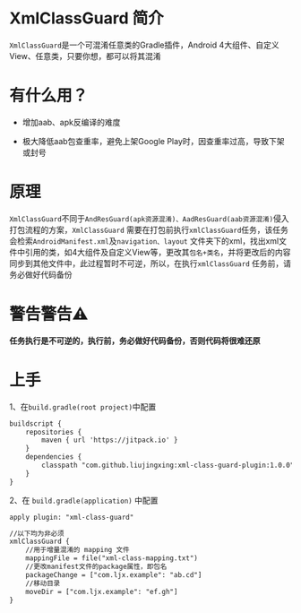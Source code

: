 # XmlClassGuard 简介

`XmlClassGuard`是一个可混淆任意类的Gradle插件，Android 4大组件、自定义View、任意类，只要你想，都可以将其混淆

# 有什么用？

- 增加aab、apk反编译的难度

- 极大降低aab包查重率，避免上架Google Play时，因查重率过高，导致下架或封号

# 原理

`XmlClassGuard`不同于`AndResGuard(apk资源混淆)、AadResGuard(aab资源混淆)`侵入打包流程的方案，`XmlClassGuard`
需要在打包前执行`xmlClassGuard`任务，该任务会检索`AndroidManifest.xml`及`navigation、layout`
文件夹下的xml，找出xml文件中引用的类，如4大组件及自定义View等，更改其`包名+类名`，并将更改后的内容同步到其他文件中，此过程暂时不可逆，所以，在执行`xmlClassGuard`
任务前，请务必做好代码备份

# 警告警告⚠️

**任务执行是不可逆的，执行前，务必做好代码备份，否则代码将很难还原**

# 上手

1、在`build.gradle(root project)`中配置

```xml
buildscript {
    repositories {
        maven { url 'https://jitpack.io' }
    }
    dependencies {
        classpath "com.github.liujingxing:xml-class-guard-plugin:1.0.0"
    }
}
```
2、在 `build.gradle(application)` 中配置

```xml
apply plugin: "xml-class-guard"

//以下均为非必须
xmlClassGuard {
    //用于增量混淆的 mapping 文件
    mappingFile = file("xml-class-mapping.txt")
    //更改manifest文件的package属性，即包名
    packageChange = ["com.ljx.example": "ab.cd"]
    //移动目录
    moveDir = ["com.ljx.example": "ef.gh"]
}
```










